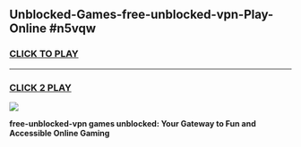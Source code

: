 
## Unblocked-Games-free-unblocked-vpn-Play-Online #n5vqw
<h3>
<a href="https://news.freeplayer.one?title=free-unblocked-vpn&ref=3">CLICK TO PLAY</a></h3>
<hr>

<h3>
<a href="https://news.freeplayer.one?title=free-unblocked-vpn&ref=3">CLICK 2 PLAY</a>
  
</h3>

<a href="https://news.freeplayer.one?title=free-unblocked-vpn&ref=3"><img src="https://clearcache.store/games.png"></a>


**free-unblocked-vpn games unblocked: Your Gateway to Fun and Accessible Online Gaming**
